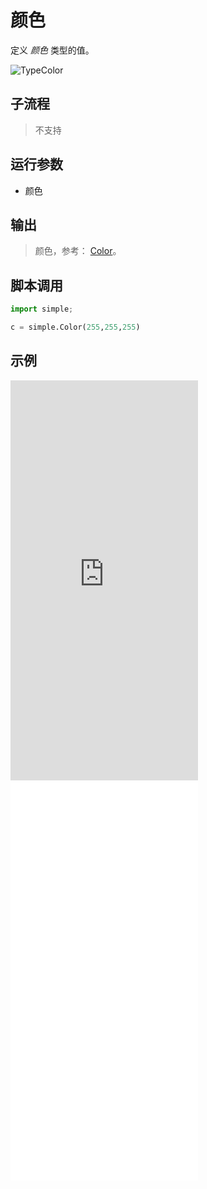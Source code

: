 # 颜色 
定义 *颜色* 类型的值。

![TypeColor](./images/13.png ':size=90%')

## 子流程
> 不支持


## 运行参数

* 颜色


## 输出

> 颜色，参考：   [Color](./types/Color.md)。


## 脚本调用

```python
import simple;

c = simple.Color(255,255,255)

```

## 示例


<iframe type="text/html" height="640px" src="https://www.youtube.com/embed/dR650_J_D8A" frameborder="0"></iframe>

<iframe src="//player.bilibili.com/player.html?bvid=BV1AgKHeMECH&page=1&autoplay=0" height='640px' scrolling="no" frameborder="no" framespacing="0" allowfullscreen="true"></iframe>